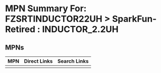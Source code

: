 



# MPN Summary For: FZSRTINDUCTOR22UH > SparkFun-Retired : INDUCTOR_2.2UH

## MPNs
  

|MPN|Direct Links|Search Links|
| :--- | :--- | :--- |
||||
